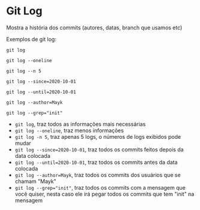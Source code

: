 # Git Log

Mostra a história dos commits (autores, datas, branch que usamos etc)

Exemplos de git log:

```
git log 

git log --oneline

git log --n 5

git log --since=2020-10-01

git log --until=2020-10-01

git log --author=Mayk

git log --grep="init"
```

- ``git log``, traz todos as informações mais necessárias
- ``git log --oneline``, traz menos informações
- ``git log -n 5``, traz apenas 5 logs, o números de logs exibidos pode mudar
- ``git log --since=2020-10-01``, traz todos os commits feitos depois da data colocada
- ``git log --until=2020-10-01``, traz todos os commits antes da data colocada
- ``git log --author=Mayk``, traz todos os commits dos usuários que se chamam "Mayk"
- ``git log --grep="init"``, traz todos os commits com a mensagem que você quiser, nesta caso ele irá pegar todos os commits que tem "init" na mensagem
